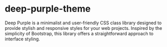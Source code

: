 # deep-purple-theme
Deep Purple is a minimalist and user-friendly CSS class library designed to provide stylish and responsive styles for your web projects. Inspired by the simplicity of Bootstrap, this library offers a straightforward approach to interface styling.
